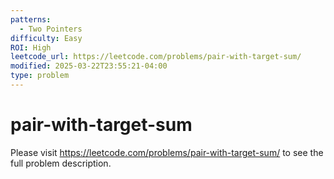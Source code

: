 ```yaml
---
patterns:
  - Two Pointers
difficulty: Easy
ROI: High
leetcode_url: https://leetcode.com/problems/pair-with-target-sum/
modified: 2025-03-22T23:55:21-04:00
type: problem
---
```


# pair-with-target-sum

Please visit https://leetcode.com/problems/pair-with-target-sum/ to see the full problem description.
